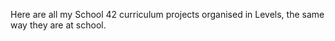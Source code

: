 Here are all my School 42 curriculum projects organised in Levels, the same way they are at school.
